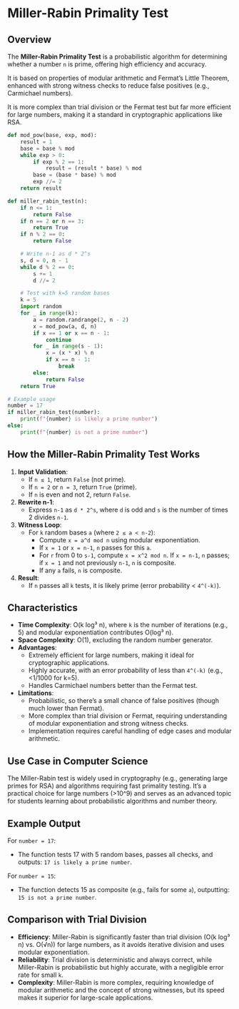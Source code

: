 # Miller-Rabin Primality Test

## Overview
The **Miller-Rabin Primality Test** is a probabilistic algorithm for determining whether a number `n` is prime, offering high efficiency and accuracy. 

It is based on properties of modular arithmetic and Fermat’s Little Theorem, enhanced with strong witness checks to reduce false positives (e.g., Carmichael numbers). 

It is more complex than trial division or the Fermat test but far more efficient for large numbers, making it a standard in cryptographic applications like RSA.

```python
def mod_pow(base, exp, mod):
    result = 1
    base = base % mod
    while exp > 0:
        if exp % 2 == 1:
            result = (result * base) % mod
        base = (base * base) % mod
        exp //= 2
    return result

def miller_rabin_test(n):
    if n <= 1:
        return False
    if n == 2 or n == 3:
        return True
    if n % 2 == 0:
        return False

    # Write n-1 as d * 2^s
    s, d = 0, n - 1
    while d % 2 == 0:
        s += 1
        d //= 2

    # Test with k=5 random bases
    k = 5
    import random
    for _ in range(k):
        a = random.randrange(2, n - 2)
        x = mod_pow(a, d, n)
        if x == 1 or x == n - 1:
            continue
        for _ in range(s - 1):
            x = (x * x) % n
            if x == n - 1:
                break
        else:
            return False
    return True

# Example usage
number = 17
if miller_rabin_test(number):
    print(f"{number} is likely a prime number")
else:
    print(f"{number} is not a prime number")
```

## How the Miller-Rabin Primality Test Works
1. **Input Validation**:
   - If `n ≤ 1`, return `False` (not prime).
   - If `n = 2` or `n = 3`, return `True` (prime).
   - If `n` is even and not 2, return `False`.
2. **Rewrite n-1**:
   - Express `n-1` as `d * 2^s`, where `d` is odd and `s` is the number of times 2 divides `n-1`.
3. **Witness Loop**:
   - For `k` random bases `a` (where `2 ≤ a < n-2`):
     - Compute `x = a^d mod n` using modular exponentiation.
     - If `x = 1` or `x = n-1`, `n` passes for this `a`.
     - For `r` from 0 to `s-1`, compute `x = x^2 mod n`. If `x = n-1`, `n` passes; if `x = 1` and not previously `n-1`, `n` is composite.
     - If any `a` fails, `n` is composite.
4. **Result**:
   - If `n` passes all `k` tests, it is likely prime (error probability < `4^(-k)`).




## Characteristics
- **Time Complexity**: O(k log³ n), where `k` is the number of iterations (e.g., 5) and modular exponentiation contributes O(log³ n).
- **Space Complexity**: O(1), excluding the random number generator.
- **Advantages**:
  - Extremely efficient for large numbers, making it ideal for cryptographic applications.
  - Highly accurate, with an error probability of less than `4^(-k)` (e.g., <1/1000 for k=5).
  - Handles Carmichael numbers better than the Fermat test.
- **Limitations**:
  - Probabilistic, so there’s a small chance of false positives (though much lower than Fermat).
  - More complex than trial division or Fermat, requiring understanding of modular exponentiation and strong witness checks.
  - Implementation requires careful handling of edge cases and modular arithmetic.

## Use Case in Computer Science
The Miller-Rabin test is widely used in cryptography (e.g., generating large primes for RSA) and algorithms requiring fast primality testing. It’s a practical choice for large numbers (>10^9) and serves as an advanced topic for students learning about probabilistic algorithms and number theory.

## Example Output
For `number = 17`:
- The function tests 17 with 5 random bases, passes all checks, and outputs: `17 is likely a prime number`.

For `number = 15`:
- The function detects 15 as composite (e.g., fails for some `a`), outputting: `15 is not a prime number`.

## Comparison with Trial Division
- **Efficiency**: Miller-Rabin is significantly faster than trial division (O(k log³ n) vs. O(√n)) for large numbers, as it avoids iterative division and uses modular exponentiation.
- **Reliability**: Trial division is deterministic and always correct, while Miller-Rabin is probabilistic but highly accurate, with a negligible error rate for small `k`.
- **Complexity**: Miller-Rabin is more complex, requiring knowledge of modular arithmetic and the concept of strong witnesses, but its speed makes it superior for large-scale applications.